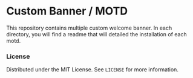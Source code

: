 # Custom Banner / MOTD

This repository contains multiple custom welcome banner. In each directory, you will find
a readme that will detailed the installation of each motd.

### License
Distributed under the MIT License. See `LICENSE` for more information.


